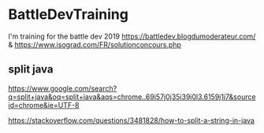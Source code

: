 # BattleDevTraining
I'm training for the battle dev 2019 https://battledev.blogdumoderateur.com/  &amp; https://www.isograd.com/FR/solutionconcours.php

## split java

https://www.google.com/search?q=split+java&oq=split+java&aqs=chrome..69i57j0j35i39j0l3.6159j1j7&sourceid=chrome&ie=UTF-8

https://stackoverflow.com/questions/3481828/how-to-split-a-string-in-java
